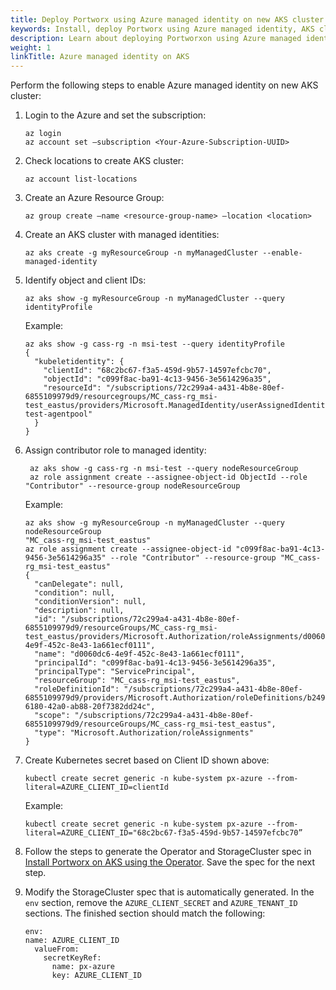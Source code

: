 ```yaml
---
title: Deploy Portworx using Azure managed identity on new AKS cluster
keywords: Install, deploy Portworx using Azure managed identity, AKS cluster, Azure Kubernetes Service, Kubernetes, k8s
description: Learn about deploying Portworxon using Azure managed identity on new AKS cluster.
weight: 1
linkTitle: Azure managed identity on AKS
---
```


Perform the following steps to enable Azure managed identity on new AKS cluster:

1. Login to the Azure and set the subscription:

    ```text
    az login
    az account set –subscription <Your-Azure-Subscription-UUID>
    ```

2. Check locations to create AKS cluster:

    ```text
    az account list-locations
    ```

3. Create an Azure Resource Group:

    ```text
    az group create –name <resource-group-name> –location <location>
    ```

4. Create an AKS cluster with managed identities:

    ```text
    az aks create -g myResourceGroup -n myManagedCluster --enable-managed-identity
    ```

5. Identify object and client IDs:

    ```text
    az aks show -g myResourceGroup -n myManagedCluster --query identityProfile
    ```

    Example:

    ```text
    az aks show -g cass-rg -n msi-test --query identityProfile
    {
      "kubeletidentity": {
        "clientId": "68c2bc67-f3a5-459d-9b57-14597efcbc70",
        "objectId": "c099f8ac-ba91-4c13-9456-3e5614296a35",
        "resourceId": "/subscriptions/72c299a4-a431-4b8e-80ef-6855109979d9/resourcegroups/MC_cass-rg_msi-test_eastus/providers/Microsoft.ManagedIdentity/userAssignedIdentities/msi-test-agentpool"
      }
    }
    ```

6. Assign contributor role to managed identity:

    ```text
     az aks show -g cass-rg -n msi-test --query nodeResourceGroup
     az role assignment create --assignee-object-id ObjectId --role "Contributor" --resource-group nodeResourceGroup
    ```

    Example:

    ```text
    az aks show -g myResourceGroup -n myManagedCluster --query nodeResourceGroup
    "MC_cass-rg_msi-test_eastus"
    az role assignment create --assignee-object-id "c099f8ac-ba91-4c13-9456-3e5614296a35" --role "Contributor" --resource-group "MC_cass-rg_msi-test_eastus"
    {
      "canDelegate": null,
      "condition": null,
      "conditionVersion": null,
      "description": null,
      "id": "/subscriptions/72c299a4-a431-4b8e-80ef-6855109979d9/resourceGroups/MC_cass-rg_msi-test_eastus/providers/Microsoft.Authorization/roleAssignments/d0060dc6-4e9f-452c-8e43-1a661ecf0111",
      "name": "d0060dc6-4e9f-452c-8e43-1a661ecf0111",
      "principalId": "c099f8ac-ba91-4c13-9456-3e5614296a35",
      "principalType": "ServicePrincipal",
      "resourceGroup": "MC_cass-rg_msi-test_eastus",
      "roleDefinitionId": "/subscriptions/72c299a4-a431-4b8e-80ef-6855109979d9/providers/Microsoft.Authorization/roleDefinitions/b24988ac-6180-42a0-ab88-20f7382dd24c",
      "scope": "/subscriptions/72c299a4-a431-4b8e-80ef-6855109979d9/resourceGroups/MC_cass-rg_msi-test_eastus",
      "type": "Microsoft.Authorization/roleAssignments"
    } 
    ```

7. Create Kubernetes secret based on Client ID shown above:

    ```text
    kubectl create secret generic -n kube-system px-azure --from-literal=AZURE_CLIENT_ID=clientId
    ```

    Example:

    ```text
    kubectl create secret generic -n kube-system px-azure --from-literal=AZURE_CLIENT_ID="68c2bc67-f3a5-459d-9b57-14597efcbc70”
    ```

8. Follow the steps to generate the Operator and StorageCluster spec in [Install Portworx on AKS using the Operator](/portworx-install-with-kubernetes/cloud/azure/aks/deploy-px-operator/). Save the spec for the next step.

9. Modify the StorageCluster spec that is automatically generated. In the `env` section, remove the `AZURE_CLIENT_SECRET` and `AZURE_TENANT_ID` sections. The finished section should match the following: 

    ```text
    env:
    name: AZURE_CLIENT_ID
      valueFrom:
        secretKeyRef:
          name: px-azure
          key: AZURE_CLIENT_ID
    ```
